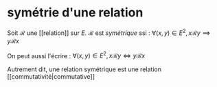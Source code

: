 # symétrie d'une relation
Soit $\mathscr R$ une [[relation]] sur $E$.
$\mathscr R$ est _symétrique_ ssi :
$\forall (x,y)\in E^2, x\mathscr Ry\implies y\mathscr Rx$

On peut aussi l'écrire :
$\forall (x,y)\in E^2, x\mathscr Ry\iff y\mathscr Rx$

Autrement dit, une relation symétrique est une relation [[commutativité|commutative]]

